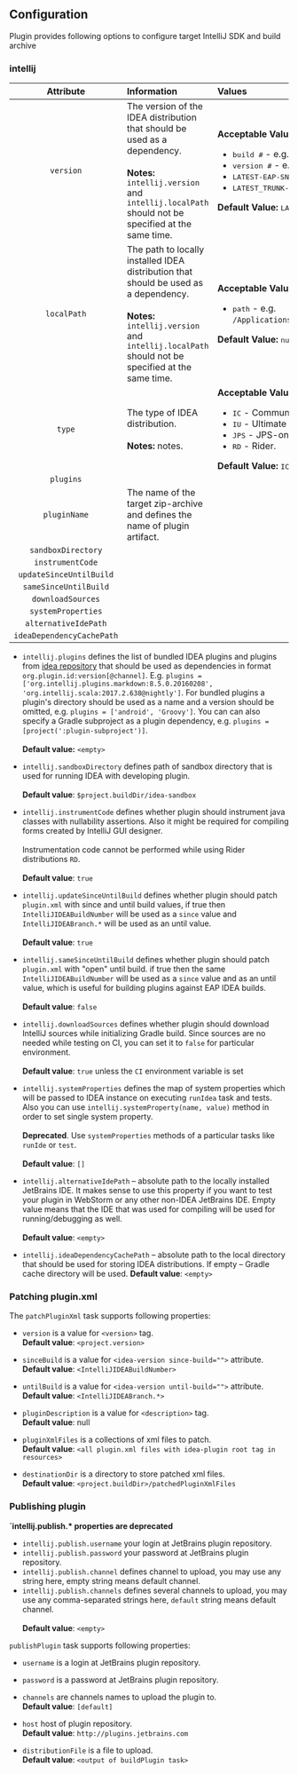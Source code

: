 ## Configuration

Plugin provides following options to configure target IntelliJ SDK and build archive

### intellij

| **Attribute**             | **Information** | **Values** |
| :-----------------------: | :-------------- | :--------- |
| `version`                 | The version of the IDEA distribution that should be used as a dependency. <br/><br/>**Notes:** `intellij.version` and `intellij.localPath` should not be specified at the same time. | **Acceptable Values:** <br/><ul><li><kbd>build #</kbd> - e.g. `example` </li><li><kbd>version #</kbd> - e.g. `example` </li><li><kbd>LATEST-EAP-SNAPSHOT</kbd></li><li><kbd>LATEST_TRUNK-SNAPSHOT</kbd></li></ul>**Default Value:** <kbd>LATEST-EAP-SNAPSHOT</kbd> |
| `localPath`               | The path to locally installed IDEA distribution that should be used as a dependency. <br/><br/>**Notes:** `intellij.version` and `intellij.localPath` should not be specified at the same time. | **Acceptable Values:** <br/><ul><li><kbd>path</kbd> - e.g. `/Applications/IntelliJIDEA.app`</li></ul>**Default Value:** <kbd>null</kbd> |
| `type`                    | The type of IDEA distribution. <br/><br/>**Notes:** notes. | **Acceptable Values:** <br/><ul><li><kbd>IC</kbd> - Community Edition. </li><li><kbd>IU</kbd> - Ultimate Edition. </li><li><kbd>JPS</kbd> - JPS-only. </li><li><kbd>RD</kbd> - Rider.</li></ul>**Default Value:** <kbd>IC</kbd> |
| `plugins`                 |  |
| `pluginName`              | The name of the target zip-archive and defines the name of plugin artifact. | 
| `sandboxDirectory`        |  |
| `instrumentCode`          |  |
| `updateSinceUntilBuild`   |  |
| `sameSinceUntilBuild`     |  |
| `downloadSources`         |  |
| `systemProperties`        |  |
| `alternativeIdePath`      |  | 
| `ideaDependencyCachePath` |  | 


<!-- 

| `type`                    | Description. <br/><br/>**Notes:** notes. <br/><br/>**Acceptable Values:** <br/><kbd>item1</kbd><kbd>item2</kbd><br/><br/>**Default Value:** <kbd>value</kbd>. |

<ul><li><kbd>item1</kbd> item1Description.</li><li><kbd>item2</kbd> item2Description.</li></ul>

-->


- `intellij.plugins` defines the list of bundled IDEA plugins and plugins from [idea repository](https://plugins.jetbrains.com/) 
that should be used as dependencies in format `org.plugin.id:version[@channel]`.
E.g. `plugins = ['org.intellij.plugins.markdown:8.5.0.20160208', 'org.intellij.scala:2017.2.638@nightly']`.
For bundled plugins a plugin's directory should be used as a name and a version should be omitted, e.g. `plugins = ['android', 'Groovy']`.
You can can also specify a Gradle subproject as a plugin dependency, e.g. `plugins = [project(':plugin-subproject')]`.<br/><br/>
**Default value:** `<empty>`

- `intellij.sandboxDirectory` defines path of sandbox directory that is used for running IDEA with developing plugin.<br/><br/>
**Default value**: `$project.buildDir/idea-sandbox`

- `intellij.instrumentCode` defines whether plugin should instrument java classes with nullability assertions.
Also it might be required for compiling forms created by IntelliJ GUI designer.<br/><br/>
Instrumentation code cannot be performed while using Rider distributions `RD`.<br/><br/>
**Default value**: `true`

- `intellij.updateSinceUntilBuild` defines whether plugin should patch `plugin.xml` with since and until build values, 
if true then `IntelliJIDEABuildNumber` will be used as a `since` value and `IntelliJIDEABranch.*` will be used as an until value.<br/><br/>
**Default value**: `true`

- `intellij.sameSinceUntilBuild` defines whether plugin should patch `plugin.xml` with "open" until build. 
if true then the same `IntelliJIDEABuildNumber` will be used as a `since` value and as an until value, 
which is useful for building plugins against EAP IDEA builds.<br/><br/>
**Default value**: `false`

- `intellij.downloadSources` defines whether plugin should download IntelliJ sources while 
initializing Gradle build. Since sources are no needed while testing on CI, you can set
it to `false` for particular environment.<br/><br/>
**Default value**: `true` unless the `CI` environment variable is set

- `intellij.systemProperties` defines the map of system properties which will be passed to IDEA instance on
executing `runIdea` task and tests.<br/>
Also you can use `intellij.systemProperty(name, value)` method in order to set single system property.<br/><br/>
**Deprecated**. Use `systemProperties` methods of a particular tasks like `runIde` or `test`.<br/><br/>
**Default value**: `[]`

- `intellij.alternativeIdePath` – absolute path to the locally installed JetBrains IDE.
It makes sense to use this property if you want to test your plugin in WebStorm or any other non-IDEA JetBrains IDE.
Empty value means that the IDE that was used for compiling will be used for running/debugging as well.<br/><br/>
**Default value**: `<empty>`

- `intellij.ideaDependencyCachePath` – absolute path to the local directory that should be used for storing IDEA
distributions. If empty – Gradle cache directory will be used.
**Default value**: `<empty>`

### Patching plugin.xml

The `patchPluginXml` task supports following properties:

- `version` is a value for `<version>` tag.<br/>
**Default value**: `<project.version>`

- `sinceBuild` is a value for `<idea-version since-build="">` attribute.<br/>
**Default value**: `<IntelliJIDEABuildNumber>`

- `untilBuild` is a value for `<idea-version until-build="">` attribute.<br/>
**Default value**: `<IntelliJIDEABranch.*>`

- `pluginDescription` is a value for `<description>` tag.<br/>
**Default value**: null

- `pluginXmlFiles` is a collections of xml files to patch.<br/>
**Default value**: `<all plugin.xml files with idea-plugin root tag in resources>`

- `destinationDir` is a directory to store patched xml files.<br/>
**Default value**: `<project.buildDir>/patchedPluginXmlFiles`

### Publishing plugin

**`intellij.publish.\* properties are deprecated**
- `intellij.publish.username` your login at JetBrains plugin repository.
- `intellij.publish.password` your password at JetBrains plugin repository.
- `intellij.publish.channel` defines channel to upload, you may use any string here, empty string means default channel.
- `intellij.publish.channels` defines several channels to upload, you may use any comma-separated strings here, 
`default` string means default channel.<br/><br/>
**Default value**: `<empty>`

`publishPlugin` task supports following properties:

- `username` is a login at JetBrains plugin repository.
- `password` is a password at JetBrains plugin repository.
- `channels` are channels names to upload the plugin to.<br/>
**Default value**: `[default]`

- `host` host of plugin repository.<br/>
**Default value**: `http://plugins.jetbrains.com`

- `distributionFile` is a file to upload.<br/>
**Default value**: `<output of buildPlugin task>`



